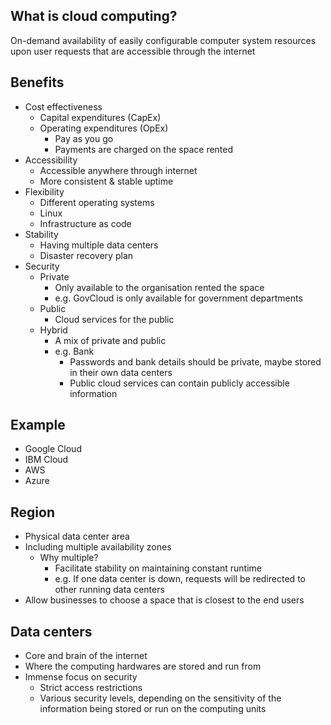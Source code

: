 ## What is cloud computing?  
On-demand availability of easily configurable computer system resources upon user requests that are accessible through the internet

## Benefits

- Cost effectiveness
    - Capital expenditures (CapEx)
    - Operating expenditures (OpEx)
        - Pay as you go
        - Payments are charged on the space rented
- Accessibility
    - Accessible anywhere through internet
    - More consistent & stable uptime
- Flexibility
    - Different operating systems
    - Linux
    - Infrastructure as code
- Stability
    - Having multiple data centers
    - Disaster recovery plan      
- Security
    - Private
        - Only available to the organisation rented the space
        - e.g. GovCloud is only available for government departments
    - Public
        - Cloud services for the public
    - Hybrid
        - A mix of private and public
        - e.g. Bank 
            - Passwords and bank details should be private, maybe stored in their own data centers
            - Public cloud services can contain publicly accessible information
        
## Example
- Google Cloud 
- IBM Cloud
- AWS
- Azure

## Region
- Physical data center area
- Including multiple availability zones
    - Why multiple?
        - Facilitate stability on maintaining constant runtime
        - e.g. If one data center is down, requests will be redirected to other running data centers
- Allow businesses to choose a space that is closest to the end users

## Data centers
- Core and brain of the internet
- Where the computing hardwares are stored and run from
- Immense focus on security
    - Strict access restrictions
    - Various security levels, depending on the sensitivity of the information being stored or run on the computing units
